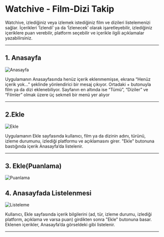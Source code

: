 #  Watchive - Film-Dizi Takip

Watchive, izlediğiniz veya izlemek istediğiniz film ve dizileri listelemenizi sağlar. İçerikleri ‘İzlendi’ ya da ‘İzlenecek’ olarak işaretleyebilir, izlediğiniz içeriklere puan verebilir, platform seçebilir ve içerikle ilgili açıklamalar yazabilirsiniz.

---

##  1. Anasayfa 

![Anasayfa](Anasayfa.jpg)

Uygulamanın Anasayfasında henüz içerik eklenmemişse, ekrana “Henüz içerik yok…” şeklinde yönlendirici bir mesaj çıkıyor. Ortadaki + butonuyla film ya da dizi eklenebiliyor. Sayfanın en altında ise “Tümü”, “Diziler” ve “Filmler” olmak üzere üç sekmeli bir menü yer alıyor

---

##  2.Ekle 

![Ekle](Eklesayfası.jpg)

Uygulamanın Ekle sayfasında kullanıcı, film ya da dizinin adını, türünü, izleme durumunu, izlediği platformu ve açıklamasını girer. "Ekle" butonuna bastığında içerik Anasayfa’da listelenir.

---


##  3. Ekle(Puanlama)

![Puanlama](Puan.jpg)



##  4. Anasayfada Listelenmesi

![Listeleme](Listeleme.jpg)

Kullanıcı, Ekle sayfasında içerik bilgilerini (ad, tür, izleme durumu, izlediği platform, açıklama ve varsa puan) girdikten sonra "Ekle" butonuna basar. Eklenen içerikler, Anasayfa’da görseldeki gibi listelenir.

---



